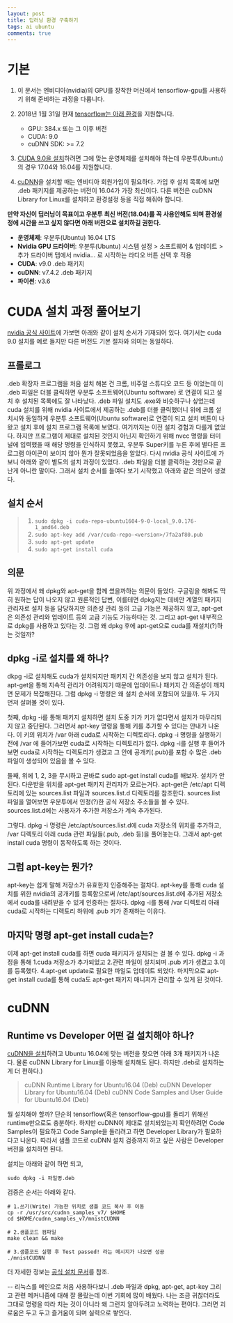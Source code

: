 ```yaml
---
layout: post
title: 딥러닝 환경 구축하기
tags: ai ubuntu
comments: true
---
```


# 기본
1. 이 문서는 엔비디아(nvidia)의 GPU를 장착한 머신에서 tensorflow-gpu를 사용하기 위해 준비하는 과정을 다룹니다.
2. 2018년 1월 31일 현재 [tensorflow는 아래 환경](https://www.tensorflow.org/install/gpu)을 지원합니다.
   - GPU: 384.x 또는 그 이후 버전
   - CUDA: 9.0
   - cuDNN SDK: >= 7.2
3. [CUDA 9.0을 설치](https://developer.nvidia.com/cuda-90-download-archive)하려면 그에 맞는 운영체제를 설치해야 하는데 우분투(Ubuntu)의 경우 17.04와 16.04를 지원합니다.

4. [cuDNN](https://developer.nvidia.com/cudnn)을 설치할 때는 엔비디아 회원가입이 필요하다. 가입 후 설치 목록에 보면 .deb 패키지를 제공하는 버전이 16.04가 가장 최신이다. 다른 버전은 cuDNN Library for Linux를 설치하고 환경설정 등을 직접 해줘야 합니다.

**만약 자신이 딥러닝이 목표이고 우분투 최신 버전(18.04)를 꼭 사용안해도 되며 환경설정에 시간을 쓰고 싶지 않다면 아래 버전으로 설치하길 권한다.**

- **운영체제**: 우분투(Ubuntu) 16.04 LTS
- **Nvidia GPU 드라이버**: 우분투(Ubuntu) 시스템 설정 > 소프트웨어 & 업데이트 > 추가 드라이버 탭에서 nvidia... 로 시작하는 라디오 버튼 선택 후 적용
- **CUDA**: v9.0 .deb 패키지
- **cuDNN**: v7.4.2 .deb 패키지
- **파이썬**: v3.6

# CUDA 설치 과정 풀어보기

[nvidia 공식 사이트](https://developer.nvidia.com/cuda-90-download-archive?target_os=Linux&target_arch=x86_64&target_distro=Ubuntu&target_version=1604&target_type=deblocal)에 가보면 아래와 같이 설치 순서가 기재되어 있다. 여기서는 cuda 9.0 설치를 예로 들지만 다른 버전도 기본 절차와 의미는 동일하다.

## 프롤로그
.deb 확장자 프로그램을 처음 설치 해본 건 크롬, 비주얼 스튜디오 코드 등 이었는데 이 .deb 파일은 더블 클릭하면 우분투 소프트웨어(Ubuntu software) 로 연결이 되고 설치 후 설치된 목록에도 잘 나타났다. .deb 파일 설치도 .exe와 비슷하구나 싶었는데 cuda 설치를 위해 nvidia 사이트에서 제공하는 .deb를 더블 클릭했더니 위에 크롬 설치시와 동일하게 우분투 소프트웨어(Ubuntu software)로 연결이 되고 설치 버튼이 나왔고 설치 후에 설치 프로그램 목록에 보였다. 여기까지는 이전 설치 경험과 다를게 없었다. 하지만 프로그램이 제대로 설치된 것인지 아닌지 확인하기 위해 nvcc 명령을 터미널에 입력했을 때 해당 명령을 인식하지 못했고, 우분투 Super키를 누른 후에 별다른 프로그램 아이콘이 보이지 않아 뭔가 잘못되었음을 알았다. 다시 nvidia 공식 사이트에 가보니 아래와 같이 별도의 설치 과정이 있었다. .deb 파일을 더블 클릭하는 것만으로 끝난게 아니란 말이다. 그래서 설치 순서를 들여다 보기 시작했고 아래와 같은 의문이 생겼다.

## 설치 순서
> 1. `sudo dpkg -i cuda-repo-ubuntu1604-9-0-local_9.0.176-1_amd64.deb`
> 2. `sudo apt-key add /var/cuda-repo-<version>/7fa2af80.pub`
> 3. `sudo apt-get update`
> 4. `sudo apt-get install cuda`

## 의문
위 과정에서 왜 dpkg와 apt-get을 함께 썼을까하는 의문이 들었다. 구글링을 해봐도 딱히 원하는 답이 나오지 않고 원론적인 답변, 이를테면 dpkg지는 데비안 계열의 패키지 관리자로 설치 등을 담당하지만 의존성 관리 등의 고급 기능은 제공하지 않고, apt-get은 의존성 관리와 업데이트 등의 고급 기능도 가능하다는 것. 그리고 apt-get 내부적으로 dpkg를 사용하고 있다는 것. 그럼 왜 dpkg 후에 apt-get으로 cuda를 재설치(?)하는 것일까?

## dpkg -i로 설치를 왜 하나?
dkpg -i로 설치해도 cuda가 설치되지만 패키지 간 의존성을 보지 않고 설치가 된다. apt-get을 통해 지속적 관리가 어려워지기 때문에 업데이트나 패키지 간 의존성이 깨지면 문제가 복잡해진다. 그럼 dpkg -i 명령은 왜 설치 순서에 포함되어 있을까. 두 가지 먼저 살펴볼 것이 있다.
    
첫째, dpkg -i를 통해 패키지 설치하면 설치 도중 키가 키가 없다면서 설치가 마무리되지 않고 중단된다. 그러면서 apt-key 명령을 통해 키를 추가할 수 있다는 안내가 나온다. 이 키의 위치가 /var 아래 cuda로 시작하는 디렉토리다. dpkg -i 명령을 실행하기 전에 /var 에 들어가보면 cuda로 시작하는 디렉토리가 없다. dpkg -i를 실행 후 들어가보면 cuda로 시작하는 디렉토리가 생겼고 그 안에 공개키(.pub)를 포함 수 많은 .deb 파일이 생성되어 있음을 볼 수 있다.

둘째, 위에 1, 2, 3을 무시하고 곧바로 sudo apt-get install cuda를 해보자. 설치가 안된다. 다운받을 위치를 apt-get 패키지 관리자가 모르는거다. apt-get은 /etc/apt 디렉토리에 있는 sources.list 파일과 sources.list.d 디렉토리를 참조한다. sources.list 파일을 열어보면 우분투에서 인정(?)한 공식 저장소 주소들을 볼 수 있다. sources.list.d에는 사용자가 추가한 저장소가 계속 추가된다. 

그렇다. dpkg -i 명령은 /etc/apt/sources.list.d에 cuda 저장소의 위치를 추가하고, /var 디렉토리 아래 cuda 관련 파일들(.pub, .deb 등)을 풀어놓는다. 그래서 apt-get install cuda 명령이 동작하도록 하는 것이다.

## 그럼 apt-key는 뭔가?
apt-key는 쉽게 말해 저장소가 유효한지 인증해주는 절차다. apt-key를 통해 cuda 설치를 위한 nvidia의 공개키를 등록함으로써 /etc/apt/sources.list.d에 추가된 저장소에서 cuda를 내려받을 수 있게 인증하는 절차다. dpkg -i를 통해 /var 디렉토리 아래 cuda로 시작하는 디렉토리 하위에 .pub 키가 존재하는 이유다.

## 마지막 명령 apt-get install cuda는?
이제 apt-get install cuda를 하면 cuda 패키지가 설치되는 걸 볼 수 있다. dpkg -i 과정을 통해 1.cuda 저장소가 추가되었고 2.관련 파일이 설치되며 .pub 키가 생겼고 3.이를 등록했다. 4.apt-get update로 필요한 파일도 업데이트 되었다. 마지막으로 apt-get install cuda를 통해 cuda도 apt-get 패키지 매니저가 관리할 수 있게 된 것이다. 

# cuDNN

## Runtime vs Developer 어떤 걸 설치해야 하나?
[cuDNN을 설치](https://developer.nvidia.com/rdp/cudnn-download)하려고 Ubuntu 16.04에 맞는 버전을 찾으면 아래 3개 패키지가 나온다. 물론 cuDNN Library for Linux를 이용해 설치해도 된다. 하지만 .deb로 설치하는게 더 편하다.)

> cuDNN Runtime Library for Ubuntu16.04 (Deb)
> cuDNN Developer Library for Ubuntu16.04 (Deb)
> cuDNN Code Samples and User Guide for Ubuntu16.04 (Deb)

뭘 설치해야 할까? 단순히 tensorflow(혹은 tensorflow-gpu)를 돌리기 위해선 runtime만으로도 충분하다. 하지만 cuDNN이 제대로 설치되었는지 확인하려면 Code Samples이 필요하고 Code Sample을 돌리려고 하면 Developer Library가 필요하다고 나온다. 따라서 샘플 코드로 cuDNN 설치 검증까지 하고 싶은 사람은 Developer 버전을 설치하면 된다.
   
설치는 아래와 같이 하면 되고,
```
sudo dpkg -i 파일명.deb
```

검증은 순서는 아래와 같다.
```
# 1.쓰기(Write) 가능한 위치로 샘플 코드 복사 후 이동
cp -r /usr/src/cudnn_samples_v7/ $HOME
cd $HOME/cudnn_samples_v7/mnistCUDNN

# 2.샘플코드 컴파일
make clean && make

# 3.샘플코드 실행 후 Test passed! 라는 메시지가 나오면 성공
./mnistCUDNN
```

더 자세한 정보는 [공식 설치 문서](https://docs.nvidia.com/deeplearning/sdk/cudnn-install/index.html)를 참조.

--
리눅스를 메인으로 처음 사용하다보니 .deb 파일과 dpkg, apt-get, apt-key 그리고 관련 메커니즘에 대해 잘 몰랐는데 이번 기회에 많이 배웠다. 나는 조금 귀찮더라도 그대로 명령을 따라 치는 것이 아니라 왜 그런지 알아두려고 노력하는 편이다. 그러면 괴로움은 두고 두고 즐거움이 되며 실력으로 쌓인다.

